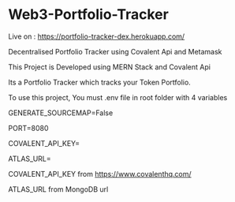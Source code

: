 # Web3-Portfolio-Tracker
Live on : https://portfolio-tracker-dex.herokuapp.com/

Decentralised Portfolio Tracker using Covalent Api and Metamask

This Project is Developed using MERN Stack and Covalent Api

Its a Portfolio Tracker which tracks your Token Portfolio.

To use this project, You must .env file in root folder with 4 variables

GENERATE_SOURCEMAP=False

PORT=8080

COVALENT_API_KEY=

ATLAS_URL=


COVALENT_API_KEY from https://www.covalenthq.com/

ATLAS_URL from MongoDB url

